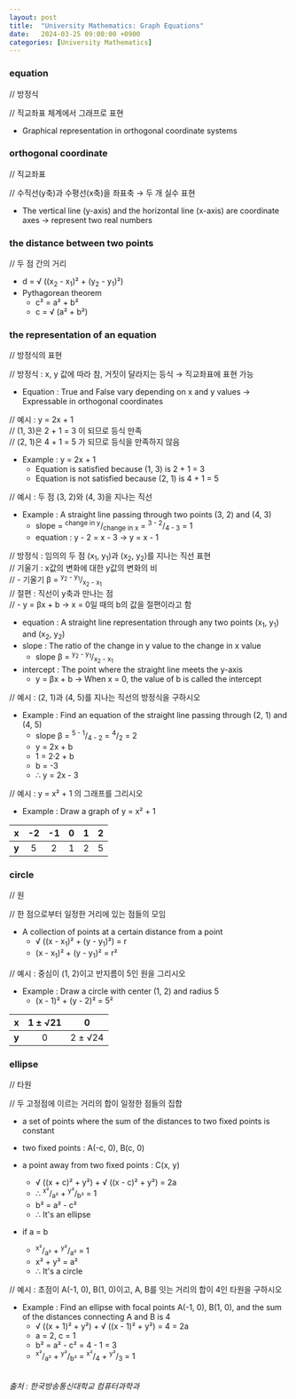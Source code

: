 ```yaml
---
layout: post
title:  "University Mathematics: Graph Equations"
date:   2024-03-25 09:00:00 +0900
categories: [University Mathematics]
---
```


### equation   
// 방정식   
   
// 직교좌표 체계에서 그래프로 표현   
- Graphical representation in orthogonal coordinate systems   
   
### orthogonal coordinate   
// 직교좌표   
   
// 수직선(y축)과 수평선(x축)을 좌표축 → 두 개 실수 표현   
- The vertical line (y-axis) and the horizontal line (x-axis) are coordinate axes → represent two real numbers   
   
### the distance between two points   
// 두 점 간의 거리   
   
- d = √ ((x<sub>2</sub> - x<sub>1</sub>)² + (y<sub>2</sub> - y<sub>1</sub>)²)   
- Pythagorean theorem   
  - c² = a² + b²   
  - c = √ (a² + b²)   
   
### the representation of an equation   
// 방정식의 표현   
   
// 방정식 : x, y 값에 따라 참, 거짓이 달라지는 등식 → 직교좌표에 표현 가능   
- Equation : True and False vary depending on x and y values → Expressable in orthogonal coordinates   
   
// 예시 : y = 2x + 1   
// (1, 3)은 2 + 1 = 3 이 되므로 등식 만족   
// (2, 1)은 4 + 1 = 5 가 되므로 등식을 만족하지 않음   
- Example : y = 2x + 1   
  - Equation is satisfied because (1, 3) is 2 + 1 = 3   
  - Equation is not satisfied because (2, 1) is 4 + 1 = 5   
   
// 예시 : 두 점 (3, 2)와 (4, 3)을 지나는 직선   
- Example : A straight line passing through two points (3, 2) and (4, 3)   
  - slope =  <sup>change in y</sup>/<sub>change in x</sub> = <sup>3 - 2</sup>/<sub>4 - 3</sub> = 1   
  - equation : y - 2 = x - 3 → y = x - 1   
   
// 방정식 : 임의의 두 점 (x<sub>1</sub>, y<sub>1</sub>)과 (x<sub>2</sub>, y<sub>2</sub>)를 지나는 직선 표현   
// 기울기 : x값의 변화에 대한 y값의 변화의 비   
// - 기울기 β = <sup>y<sub>2</sub> - y<sub>1</sub></sup>/<sub>x<sub>2</sub> - x<sub>1</sub></sub>   
// 절편 : 직선이 y축과 만나는 점   
// - y = βx + b → x = 0일 때의 b의 값을 절편이라고 함   
- equation : A straight line representation through any two points (x<sub>1</sub>, y<sub>1</sub>) and (x<sub>2</sub>, y<sub>2</sub>)   
- slope : The ratio of the change in y value to the change in x value   
  - slope β = <sup>y<sub>2</sub> - y<sub>1</sub></sup>/<sub>x<sub>2</sub> - x<sub>1</sub></sub>   
- intercept : The point where the straight line meets the y-axis   
  - y = βx + b → When x = 0, the value of b is called the intercept   
   
// 예시 : (2, 1)과 (4, 5)를 지나는 직선의 방정식을 구하시오   
- Example : Find an equation of the straight line passing through (2, 1) and (4, 5)   
  - slope β = <sup>5 - 1</sup>/<sub>4 - 2</sub> = <sup>4</sup>/<sub>2</sub> = 2   
  - y = 2x + b   
  - 1 = 2·2 + b   
  - b = -3   
  - ∴ y = 2x - 3   
   
// 예시 : y = x² + 1 의 그래프를 그리시오   
- Example : Draw a graph of y = x² + 1   
   
|x|-2|-1|0|1|2|
|:---:|:---:|:---:|:---:|:---:|:---:|
|<b>y</b>|5|2|1|2|5|
   
### circle   
// 원   
   
// 한 점으로부터 일정한 거리에 있는 점들의 모임   
- A collection of points at a certain distance from a point   
  - √ ((x - x<sub>1</sub>)² + (y - y<sub>1</sub>)²) = r   
  - (x - x<sub>1</sub>)² + (y - y<sub>1</sub>)² = r²   
   
// 예시 : 중심이 (1, 2)이고 반지름이 5인 원을 그리시오   
- Example : Draw a circle with center (1, 2) and radius 5   
  - (x - 1)² + (y - 2)² = 5²   
   
|x|1 ± √21|0|
|:---:|:---:|:---:|
|<b>y</b>|0|2 ± √24|
   
### ellipse   
// 타원   
   
// 두 고정점에 이르는 거리의 합이 일정한 점들의 집합   
- a set of points where the sum of the distances to two fixed points is constant   
   
- two fixed points : A(-c, 0), B(c, 0)   
- a point away from two fixed points : C(x, y)   
  - √ ((x + c)² + y²) + √ ((x - c)² + y²) = 2a   
  - ∴ <sup>x²</sup>/<sub>a²</sub> + <sup>y²</sup>/<sub>b²</sub> = 1   
  - b² = a² - c²   
  - ∴ It's an ellipse   
   
- if a = b   
  - <sup>x²</sup>/<sub>a²</sub> + <sup>y²</sup>/<sub>a²</sub> = 1   
  - x² + y² = a²   
  - ∴ It's a circle   
   
// 예시 : 초점이 A(-1, 0), B(1, 0)이고, A, B를 잇는 거리의 합이 4인 타원을 구하시오   
- Example : Find an ellipse with focal points A(-1, 0), B(1, 0), and the sum of the distances connecting A and B is 4   
  - √ ((x + 1)² + y²) + √ ((x - 1)² + y²) = 4 = 2a   
  - a = 2, c = 1   
  - b² =  a² - c² = 4 - 1 = 3   
  - <sup>x²</sup>/<sub>a²</sub> + <sup>y²</sup>/<sub>b²</sub> = <sup>x²</sup>/<sub>4</sub> + <sup>y²</sup>/<sub>3</sub> = 1   
   
<br />
<cite>출처 : 한국방송통신대학교 컴퓨터과학과</cite>
